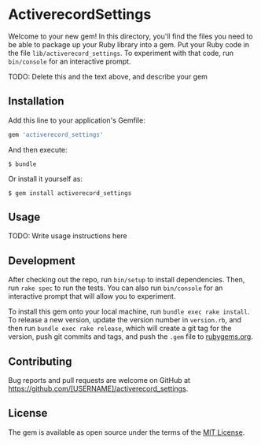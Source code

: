 # ActiverecordSettings

Welcome to your new gem! In this directory, you'll find the files you need to be able to package up your Ruby library into a gem. Put your Ruby code in the file `lib/activerecord_settings`. To experiment with that code, run `bin/console` for an interactive prompt.

TODO: Delete this and the text above, and describe your gem

## Installation

Add this line to your application's Gemfile:

```ruby
gem 'activerecord_settings'
```

And then execute:

    $ bundle

Or install it yourself as:

    $ gem install activerecord_settings

## Usage

TODO: Write usage instructions here

## Development

After checking out the repo, run `bin/setup` to install dependencies. Then, run `rake spec` to run the tests. You can also run `bin/console` for an interactive prompt that will allow you to experiment.

To install this gem onto your local machine, run `bundle exec rake install`. To release a new version, update the version number in `version.rb`, and then run `bundle exec rake release`, which will create a git tag for the version, push git commits and tags, and push the `.gem` file to [rubygems.org](https://rubygems.org).

## Contributing

Bug reports and pull requests are welcome on GitHub at https://github.com/[USERNAME]/activerecord_settings.

## License

The gem is available as open source under the terms of the [MIT License](https://opensource.org/licenses/MIT).

